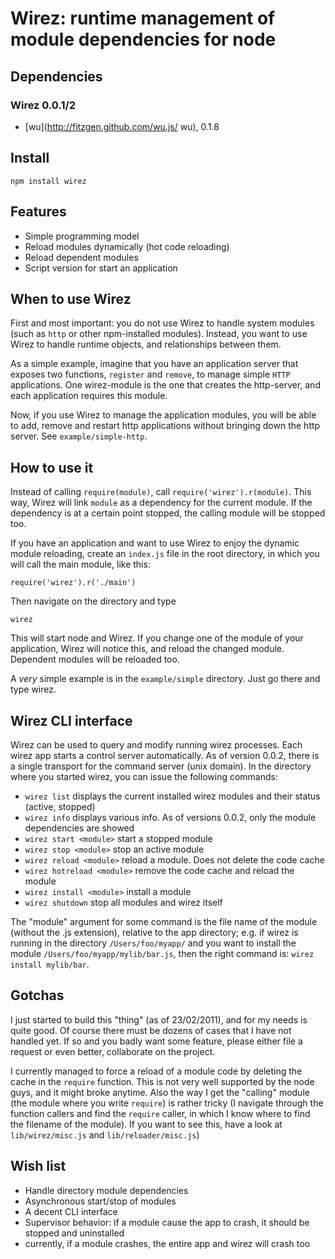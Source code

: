 # Wirez: runtime management of module dependencies for node

## Dependencies

### Wirez 0.0.1/2

  - [wu](http://fitzgen.github.com/wu.js/ wu), 0.1.8

## Install

`npm install wirez`

## Features

 - Simple programming model
 - Reload modules dynamically (hot code reloading)
 - Reload dependent modules
 - Script version for start an application

## When to use Wirez

First and most important: you do not use Wirez to handle system modules (such as `http` or other npm-installed modules). Instead, you want to use Wirez to handle runtime objects, and relationships between them.

As a simple example, imagine that you have an application server that exposes two functions, `register` and `remove`, to manage simple `HTTP` applications. One wirez-module is the one that creates the http-server, and each application requires this module.

Now, if you use Wirez to manage the application modules, you will be able to add, remove and restart http applications without bringing down the http server. See `example/simple-http`.

## How to use it

Instead of calling `require(module)`, call `require('wirez').r(module)`. This way, Wirez will link `module` as a dependency for the current module. If the dependency is at a certain point stopped, the calling module will be stopped too.

If you have an application and want to use Wirez to enjoy the dynamic module reloading, create an `index.js` file in the root directory, in which you will call the main module, like this:

    require('wirez').r('./main')

Then navigate on the directory and type

    wirez

This will start node and Wirez. If you change one of the module of your application, Wirez will notice this, and reload the changed module. Dependent modules will be reloaded too.

A *very* simple example is in the `example/simple` directory. Just go there and type wirez.

## Wirez CLI interface

Wirez can be used to query and modify running wirez processes. Each wirez app starts a control server automatically. As of version 0.0.2, there is a single transport for the command server (unix domain).
In the directory where you started wirez, you can issue the following commands:

 - `wirez list` displays the current installed wirez modules and their status (active, stopped)
 - `wirez info` displays various info. As of versions 0.0.2, only the module dependencies are showed
 - `wirez start <module>` start a stopped module
 - `wirez stop <module>` stop an active module
 - `wirez reload <module>` reload a module. Does not delete the code cache
 - `wirez hotreload <module>` remove the code cache and reload the module
 - `wirez install <module>` install a module
 - `wirez shutdown` stop all modules and wirez itself

The "module" argument for some command is the file name of the module (without the .js extension), relative to the app directory; e.g. if wirez is running in the directory `/Users/foo/myapp/` and you want to install the module `/Users/foo/myapp/mylib/bar.js`, then the right command is: `wirez install mylib/bar`.

## Gotchas

I just started to build this "thing" (as of 23/02/2011), and for my needs is quite good. Of course there must be dozens of cases that I have not handled yet. If so and you badly want some feature, please either file a request or even better, collaborate on the project.

I currently managed to force a reload of a module code by deleting the cache in the `require` function. This is not very well supported by the node guys, and it might broke anytime. Also the way I get the "calling" module (the module where you write `require`) is rather tricky (I navigate through the function callers and find the `require` caller, in which I know where to find the filename of the module). If you want to see this, have a look at `lib/wirez/misc.js` and `lib/reloader/misc.js`)

## Wish list

 - Handle directory module dependencies
 - Asynchronous start/stop of modules
 - A decent CLI interface
 - Supervisor behavior: if a module cause the app to crash, it should be stopped and uninstalled
  - currently, if a module crashes, the entire app and wirez will crash too

